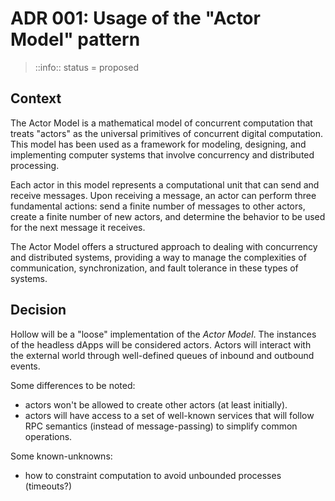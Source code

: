 # ADR 001: Usage of the "Actor Model" pattern

> ::info::
> status = proposed

## Context

The Actor Model is a mathematical model of concurrent computation that treats "actors" as the universal primitives of concurrent digital computation. This model has been used as a framework for modeling, designing, and implementing computer systems that involve concurrency and distributed processing.

Each actor in this model represents a computational unit that can send and receive messages. Upon receiving a message, an actor can perform three fundamental actions: send a finite number of messages to other actors, create a finite number of new actors, and determine the behavior to be used for the next message it receives.

The Actor Model offers a structured approach to dealing with concurrency and distributed systems, providing a way to manage the complexities of communication, synchronization, and fault tolerance in these types of systems.

## Decision

Hollow will be a "loose" implementation of the _Actor Model_. The instances of the headless dApps will be considered actors. Actors will interact with the external world through well-defined queues of inbound and outbound events.

Some differences to be noted:
- actors won't be allowed to create other actors (at least initially).
- actors will have access to a set of well-known services that will follow RPC semantics (instead of message-passing) to simplify common operations.

Some known-unknowns:
- how to constraint computation to avoid unbounded processes (timeouts?)